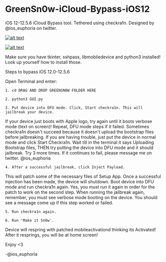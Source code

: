 # GreenSn0w-iCloud-Bypass-iOS12
iOS 12-12.5.6 iCloud Bypass tool. Tethered using checkra1n. Designed by @ios_euphoria on twitter.

[![alt text](https://github.com/bartektenDev/GreenSn0w-iCloud-Bypass-iOS12/blob/main/extras/checkra1n/Screen%20Shot%202022-12-10%20at%2011.50.44%20PM.png?=140x70)](https://github.com/bartektenDev/GreenSn0w-iCloud-Bypass-iOS12/blob/main/extras/checkra1n/Screen%20Shot%202022-12-10%20at%2011.50.44%20PM.png)

[![alt text](https://raw.githubusercontent.com/bartektenDev/GreenSn0w-iCloud-Bypass-iOS12/main/extras/checkra1n/Screen%20Shot%202022-12-10%20at%2011.51.02%20PM.png?=140x70)](https://github.com/bartektenDev/GreenSn0w-iCloud-Bypass-iOS12/blob/main/extras/checkra1n/Screen%20Shot%202022-12-10%20at%2011.51.02%20PM.png)

Make sure you have tkinter, sshpass, libmobiledevice and python3 installed! Look up yourself how to install those.

Steps to bypass iOS 12.0-12.5.6

Open Terminal and enter:
```
1. cd DRAG AND DROP GREENSN0W FOLDER HERE
```

```
2. python3 GUI.py
```

```
3. Put device into DFU mode. Click, Start checkra1n. This will jailbreak your device.
```
If your device just boots with Apple logo, try again until it boots verbose mode (text on screen)!
Repeat, DFU mode steps if it failed. Sometimes checkra1n doesn't succeed because it doesn't upload
the bootstrap files before jailbreaking. If you are having trouble, just put the device in normal
mode and click Start Checkra1n. Wait till in the terminal it says Uploading Bootstrap files, THEN
try putting the device into DFU mode and it should jailbreak. Try 3 more times. If it continues to
fail, please message me on twitter. @ios_euphoria

```
4. After a successful jailbreak, click Inject Payload. 
```
This will patch some of the necessary files of Setup App. Once a successful injection has been made, 
the device will shutdown. Boot device into DFU mode and run checkra1n again. Yes, you must run it 
again in order for the patch to work on the second step. When running the jailbreak again, remember,
you must see verbose mode booting on the device. You should see a message come up if this step worked
or failed. 

```
5. Run checkra1n again.
```

```
6. Run 'Make it Sn0w'. 
```
Device will respring with patched mobileactivationd thinking its Activated! After it resprings, you will be at home screen!

Enjoy <3 

-@ios_euphoria
